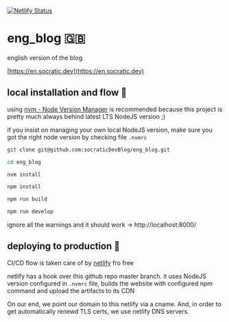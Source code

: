 [![Netlify Status](https://api.netlify.com/api/v1/badges/34eb6d14-1a02-4ca8-ac9c-0acd9efed86b/deploy-status)](https://app.netlify.com/sites/gallant-colden-aee440/deploys)

# eng_blog 🇬🇧

english version of the blog

[https://en.socratic.dev](https://en.socratic.dev)

## local installation and flow 💾

using [nvm - Node Version Manager](https://github.com/nvm-sh/nvm) is
recommended because this project is pretty much always behind latest LTS
NodeJS version ;)

if you insist on managing your own local NodeJS version, make sure you got the
right node version by checking file `.nvmrc`

```bash
git clone git@github.com:socraticDevBlog/eng_blog.git

cd eng_blog

nvm install

npm install

npm run build

npm run develop
```

ignore all the warnings and it should work -> http://localhost:8000/

## deploying to production 🚀

CI/CD flow is taken care of by [netlify](https://www.netlify.com/) fro free

netlify has a hook over this github repo master branch. it uses NodeJS version
configured in `.nvmrc` file, builds the website with configured npm command and
upload the artifacts to its CDN

On our end, we point our domain to this netlify via a cname. And, in order to
get automatically renewd TLS certs, we use netlify DNS servers.